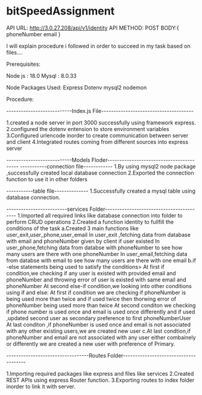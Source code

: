 # bitSpeedAssignment

API URL: http://3.0.27.208/api/v1/identity 
API METHOD: POST
BODY:{
    phoneNumber
    email
}


I will explain procedure i followed in order to succeed in my task based on files....

Prerequisites:

Node js  : 18.0
Mysql     : 8.0.33


Node Packages Used:
Express
Dotenv
mysql2
nodemon


Procedure:

---------------------------Index.js  File--------------------------------------

1.created a node server in port 3000 successfully using framework express.
2.configured the dotenv entension to store environment variables
3.Configured urlencode inorder to create communication between server and client
4.Integrated routes coming from different sources into express server


---------------------------Models Floder-----------------------------------------
-----------connection file------------
1.By using mysql2 node package ,successfully created local database connection
2.Exported the connection function to use it in other folders

-----------table file--------------
1.Successfully created a mysql table using database connection.


-------------------------services Folder-----------------------------------------
1.Imported all required links like database connection into folder to perform CRUD operations
2.Created a function identity to fullfill the conditions of the task
    a.Created 3 main functions like user_exit,user_phone,user_email
        In user_exit ,fetching data from database with email and phoneNumber given by client if user existed
        In user_phone,fetching data from databse with phoneNumber to see how many users are there with one phoneNumber
        In user_email,fetching data from databse with email to see how many users are there with one email
    b.if -else statements being used to satisfy the conditions>
        At first if condition,we checking if any user is existed with provided email and phoneNumber and throwing error of user is existed with same email and phoneNumber
        At second else-if condition,we looking into other conditions using if and else:
                    At first if condition we are checking if phoneNumber is being used more than twice and if used twice then thorwing error of phoneNumber being used more than twice
                    At second conditon we checking if phone number is used once and email is used once differently and if used ,updated second user as secondary preference to first phoneNumberUser
                    At last conditon ,if phoneNumber is used once and email is not associated with any other existing users,we are created new user
    c.At last condtion,if phoneNumber and email are not associated with any user either combainely or differently we are created a new user with preference of Primary.


----------------------------------Routes Folder--------------------------------------

1.Importing required packages like express and files like services
2.Created REST APIs using express Router function.
3.Exporting routes to index folder inorder to link it with server.




